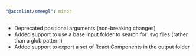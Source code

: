 ```yaml
---
"@accelint/smeegl": minor
---
```


- Deprecated positional arguments (non-breaking changes)
- Added support to use a base input folder to search for .svg files (rather than a glob pattern)
- Added support to export a set of React Components in the output folder
